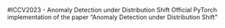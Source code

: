 #ICCV2023 - Anomaly Detection under Distribution Shift
Official PyTorch implementation of the paper “Anomaly Detection under Distribution Shift”
